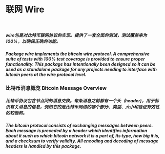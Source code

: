 <h1>联网 Wire</h1>
<br>
<h5>wire包是对比特币联网协议的实现。提供了一套全面的测试，测试覆盖率为100%，以确保正确的功能。</h5>
<h5>Package wire implements the bitcoin wire protocol. A comprehensive suite of tests with 100% test coverage is provided to ensure proper functionality.
This package has intentionally been designed so it can be used as a standalone package for any projects needing to interface with bitcoin peers at the wire protocol level.</h5>
<h3>比特币消息概览 Bitcoin Message Overview</h3>
<h5>比特币协议包含节点间的消息交换。每条消息之前都有一个头（header)，用于标识有关消息的信息，例如它的是比特币网络的哪个部分、类型、大小和验证有效性的较验和。</h5>
<h5>The bitcoin protocol consists of exchanging messages between peers. Each message is preceded by a header which identifies information about it such as which bitcoin network it is a part of, its type, how big it is, and a checksum to verify validity. All encoding and decoding of message headers is handled by this package.</h5>